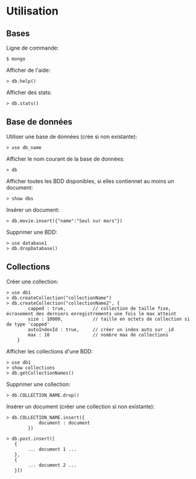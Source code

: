 # Utilisation

## Bases

Ligne de commande:

    $ mongo
    
Afficher de l'aide:

    > db.help()
    
Afficher des stats:

    > db.stats()
  
## Base de données
    
Utiliser une base de données (crée si non existante):

    > use db_name
    
Afficher le nom courant de la base de données:

    > db
    
Afficher toutes les BDD disponibles, si elles contiennet au moins un document:

    > show dbs
    
Insérer un document:

    > db.movie.insert({"name":"Seul sur mars"})
    
Supprimer une BDD:

    > use database1
    > db.dropDatabase()
    
## Collections
    
Créer une collection:

    > use db1
    > db.createCollection("collectionName")
    > db.createCollection("collectionName2", {
            capped : true,          // collection de taille fixe, écrasement des derniers enregistrements une fois le max atteint
            size : 10000,           // taille en octets de collection si de type 'capped'
            autoIndexId : true,     // créer un index auto sur _id
            max : 10                // nombre max de collections
        }

Afficher les collections d'une BDD:

    > use db1
    > show collections
    > db.getCollectionNames()

Supprimer une collection:

    > db.COLLECTION_NAME.drop()
    
Insérer un document (créer une collection si non existante):
    
    > db.COLLECTION_NAME.insert({
                document : document 
            })
            
    > db.post.insert([
       {
            ... document 1 ...
       },
       {
            ... document 2 ...
       }])


















